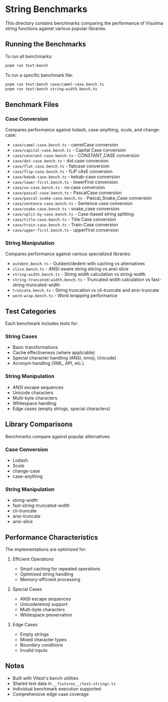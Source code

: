 # String Benchmarks

This directory contains benchmarks comparing the performance of Visulima string functions against various popular libraries.

## Running the Benchmarks

To run all benchmarks:

```bash
pnpm run test:bench
```

To run a specific benchmark file:

```bash
pnpm run test:bench case/camel-case.bench.ts
pnpm run test:bench string-width.bench.ts
```

## Benchmark Files

### Case Conversion

Compares performance against lodash, case-anything, scule, and change-case:

- `case/camel-case.bench.ts` - camelCase conversion
- `case/capital-case.bench.ts` - Capital Case conversion
- `case/constant-case.bench.ts` - CONSTANT_CASE conversion
- `case/dot-case.bench.ts` - dot.case conversion
- `case/flat-case.bench.ts` - flatcase conversion
- `case/flip-case.bench.ts` - fLiP cAsE conversion
- `case/kebab-case.bench.ts` - kebab-case conversion
- `case/lower-first.bench.ts` - lowerFirst conversion
- `case/no-case.bench.ts` - no case conversion
- `case/pascal-case.bench.ts` - PascalCase conversion
- `case/pascal-snake-case.bench.ts` - Pascal_Snake_Case conversion
- `case/sentence-case.bench.ts` - Sentence case conversion
- `case/snake-case.bench.ts` - snake_case conversion
- `case/split-by-case.bench.ts` - Case-based string splitting
- `case/title-case.bench.ts` - Title Case conversion
- `case/train-case.bench.ts` - Train-Case conversion
- `case/upper-first.bench.ts` - upperFirst conversion

### String Manipulation

Compares performance against various specialized libraries:

- `outdent.bench.ts` - Outdent/dedent with caching vs alternatives
- `slice.bench.ts` - ANSI-aware string slicing vs ansi-slice
- `string-width.bench.ts` - String width calculation vs string-width
- `string-truncated-width.bench.ts` - Truncated width calculation vs fast-string-truncated-width
- `truncate.bench.ts` - String truncation vs cli-truncate and ansi-truncate
- `word-wrap.bench.ts` - Word wrapping performance

## Test Categories

Each benchmark includes tests for:

### String Cases

- Basic transformations
- Cache effectiveness (where applicable)
- Special character handling (ANSI, emoji, Unicode)
- Acronym handling (XML, API, etc.)

### String Manipulation

- ANSI escape sequences
- Unicode characters
- Multi-byte characters
- Whitespace handling
- Edge cases (empty strings, special characters)

## Library Comparisons

Benchmarks compare against popular alternatives:

### Case Conversion

- Lodash
- Scule
- change-case
- case-anything

### String Manipulation

- string-width
- fast-string-truncated-width
- cli-truncate
- ansi-truncate
- ansi-slice

## Performance Characteristics

The implementations are optimized for:

1. Efficient Operations

    - Smart caching for repeated operations
    - Optimized string handling
    - Memory-efficient processing

2. Special Cases

    - ANSI escape sequences
    - Unicode/emoji support
    - Multi-byte characters
    - Whitespace preservation

3. Edge Cases
    - Empty strings
    - Mixed character types
    - Boundary conditions
    - Invalid inputs

## Notes

- Built with Vitest's bench utilities
- Shared test data in `__fixtures__/test-strings.ts`
- Individual benchmark execution supported
- Comprehensive edge case coverage
